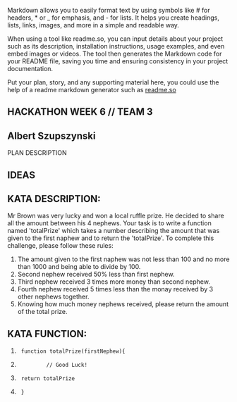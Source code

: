 Markdown allows you to easily format text by using symbols like # for headers, * or _ for emphasis, and - for lists. It helps you create headings, lists, links, images, and more in a simple and readable way.


When using a tool like readme.so, you can input details about your project such as its description, installation instructions, usage examples, and even embed images or videos. The tool then generates the Markdown code for your README file, saving you time and ensuring consistency in your project documentation.

Put your plan, story, and any supporting material here, you could use the help of a readme markdown generator such as [readme.so](https://readme.so/)

## HACKATHON WEEK 6   //  TEAM 3
## Albert Szupszynski

PLAN DESCRIPTION

## IDEAS

## KATA DESCRIPTION:

Mr Brown was very lucky and won a local ruffle prize. He decided to share all the amount between his 4 nephews. Your task is to write a function named 'totalPrize' which takes a number describing the amount that was given to the first naphew and to return the 'totalPrize'. To complete this challenge, please follow these rules: 
1. The amount given to the first naphew was not less than 100 and no more than 1000 and being able to divide by 100.
2. Second nephew received 50% less than first nephew.
3. Third nephew received 3 times more money than second nephew.
4. Fourth nephew received 5 times less than the monay received by 3 other nephews together. 
5. Knowing how much money nephews received, please return the amount of the total prize.   


## KATA FUNCTION: 
1.      function totalPrize(firstNephew){
2.              // Good Luck!
3.      return totalPrize
4.      }

